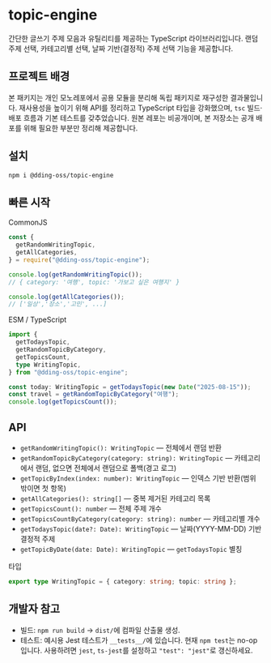 # topic-engine

간단한 글쓰기 주제 모음과 유틸리티를 제공하는 TypeScript 라이브러리입니다. 랜덤 주제 선택, 카테고리별 선택, 날짜 기반(결정적) 주제 선택 기능을 제공합니다.

## 프로젝트 배경

본 패키지는 개인 모노레포에서 공용 모듈을 분리해 독립 패키지로 재구성한 결과물입니다. 재사용성을 높이기 위해 API를 정리하고 TypeScript 타입을 강화했으며, `tsc` 빌드·배포 흐름과 기본 테스트를 갖추었습니다. 원본 레포는 비공개이며, 본 저장소는 공개 배포를 위해 필요한 부분만 정리해 제공합니다.

## 설치

```bash
npm i @dding-oss/topic-engine
```

## 빠른 시작

CommonJS

```js
const {
  getRandomWritingTopic,
  getAllCategories,
} = require("@dding-oss/topic-engine");

console.log(getRandomWritingTopic());
// { category: '여행', topic: '가보고 싶은 여행지' }

console.log(getAllCategories());
// ['일상','장소','고민', ...]
```

ESM / TypeScript

```ts
import {
  getTodaysTopic,
  getRandomTopicByCategory,
  getTopicsCount,
  type WritingTopic,
} from "@dding-oss/topic-engine";

const today: WritingTopic = getTodaysTopic(new Date("2025-08-15"));
const travel = getRandomTopicByCategory("여행");
console.log(getTopicsCount());
```

## API

- `getRandomWritingTopic(): WritingTopic` — 전체에서 랜덤 반환
- `getRandomTopicByCategory(category: string): WritingTopic` — 카테고리에서 랜덤, 없으면 전체에서 랜덤으로 폴백(경고 로그)
- `getTopicByIndex(index: number): WritingTopic` — 인덱스 기반 반환(범위 밖이면 첫 항목)
- `getAllCategories(): string[]` — 중복 제거된 카테고리 목록
- `getTopicsCount(): number` — 전체 주제 개수
- `getTopicsCountByCategory(category: string): number` — 카테고리별 개수
- `getTodaysTopic(date?: Date): WritingTopic` — 날짜(YYYY-MM-DD) 기반 결정적 주제
- `getTopicByDate(date: Date): WritingTopic` — `getTodaysTopic` 별칭

타입

```ts
export type WritingTopic = { category: string; topic: string };
```

## 개발자 참고

- 빌드: `npm run build` → `dist/`에 컴파일 산출물 생성.
- 테스트: 예시용 Jest 테스트가 `__tests__/`에 있습니다. 현재 `npm test`는 no-op입니다. 사용하려면 `jest`, `ts-jest`를 설정하고 `"test": "jest"`로 갱신하세요.
